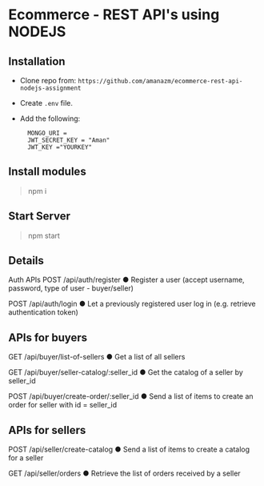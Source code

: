 # Ecommerce - REST API's using NODEJS


## Installation
- Clone repo from: `https://github.com/amanazm/ecommerce-rest-api-nodejs-assignment`
- Create `.env` file.
- Add the following: 

       
    
        MONGO_URI =  
        JWT_SECRET_KEY = "Aman"
        JWT_KEY ="YOURKEY"

## Install modules
> npm i

## Start Server
> npm start


## Details

Auth APIs
POST /api/auth/register
● Register a user (accept username, password, type of user - buyer/seller)

POST /api/auth/login
● Let a previously registered user log in (e.g. retrieve authentication token)

## APIs for buyers

GET /api/buyer/list-of-sellers
● Get a list of all sellers

GET /api/buyer/seller-catalog/:seller_id
● Get the catalog of a seller by seller_id

POST /api/buyer/create-order/:seller_id
● Send a list of items to create an order for seller with id = seller_id

## APIs for sellers

POST /api/seller/create-catalog
● Send a list of items to create a catalog for a seller

GET /api/seller/orders
● Retrieve the list of orders received by a seller
